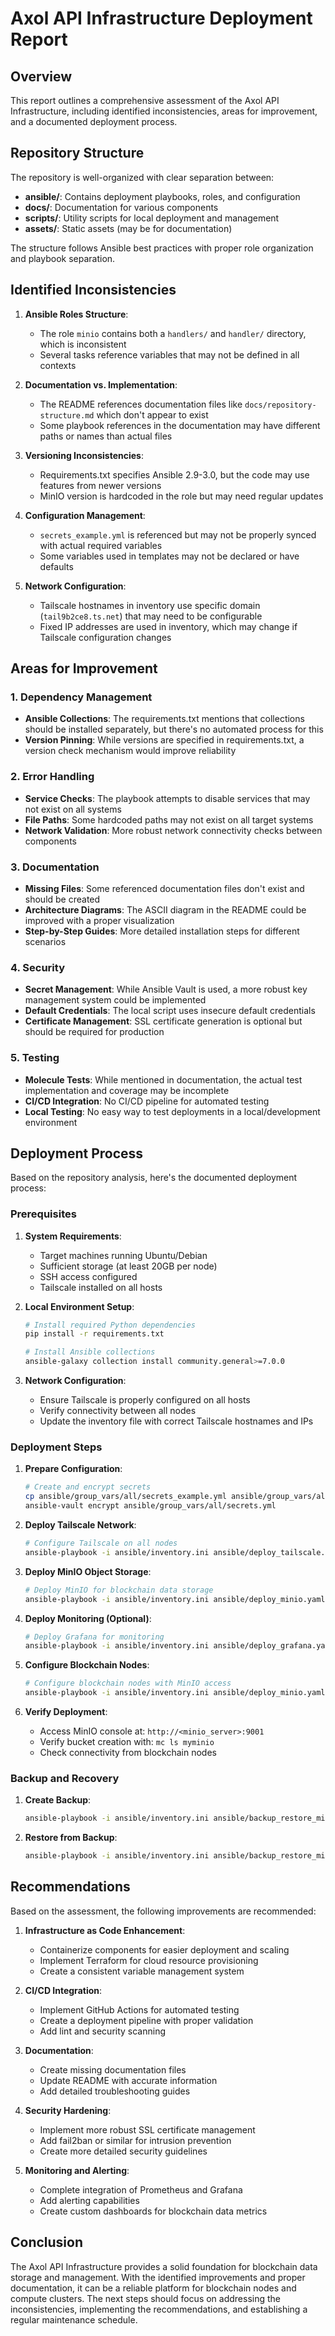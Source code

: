# Axol API Infrastructure Deployment Report

## Overview

This report outlines a comprehensive assessment of the Axol API Infrastructure, including identified inconsistencies, areas for improvement, and a documented deployment process.

## Repository Structure

The repository is well-organized with clear separation between:
- **ansible/**: Contains deployment playbooks, roles, and configuration
- **docs/**: Documentation for various components
- **scripts/**: Utility scripts for local deployment and management
- **assets/**: Static assets (may be for documentation)

The structure follows Ansible best practices with proper role organization and playbook separation.

## Identified Inconsistencies

1. **Ansible Roles Structure**:
   - The role `minio` contains both a `handlers/` and `handler/` directory, which is inconsistent
   - Several tasks reference variables that may not be defined in all contexts

2. **Documentation vs. Implementation**:
   - The README references documentation files like `docs/repository-structure.md` which don't appear to exist
   - Some playbook references in the documentation may have different paths or names than actual files

3. **Versioning Inconsistencies**:
   - Requirements.txt specifies Ansible 2.9-3.0, but the code may use features from newer versions
   - MinIO version is hardcoded in the role but may need regular updates

4. **Configuration Management**:
   - `secrets_example.yml` is referenced but may not be properly synced with actual required variables
   - Some variables used in templates may not be declared or have defaults

5. **Network Configuration**:
   - Tailscale hostnames in inventory use specific domain (`tail9b2ce8.ts.net`) that may need to be configurable
   - Fixed IP addresses are used in inventory, which may change if Tailscale configuration changes

## Areas for Improvement

### 1. Dependency Management

- **Ansible Collections**: The requirements.txt mentions that collections should be installed separately, but there's no automated process for this
- **Version Pinning**: While versions are specified in requirements.txt, a version check mechanism would improve reliability

### 2. Error Handling

- **Service Checks**: The playbook attempts to disable services that may not exist on all systems
- **File Paths**: Some hardcoded paths may not exist on all target systems
- **Network Validation**: More robust network connectivity checks between components

### 3. Documentation

- **Missing Files**: Some referenced documentation files don't exist and should be created
- **Architecture Diagrams**: The ASCII diagram in the README could be improved with a proper visualization
- **Step-by-Step Guides**: More detailed installation steps for different scenarios

### 4. Security

- **Secret Management**: While Ansible Vault is used, a more robust key management system could be implemented
- **Default Credentials**: The local script uses insecure default credentials
- **Certificate Management**: SSL certificate generation is optional but should be required for production

### 5. Testing

- **Molecule Tests**: While mentioned in documentation, the actual test implementation and coverage may be incomplete
- **CI/CD Integration**: No CI/CD pipeline for automated testing
- **Local Testing**: No easy way to test deployments in a local/development environment

## Deployment Process

Based on the repository analysis, here's the documented deployment process:

### Prerequisites

1. **System Requirements**:
   - Target machines running Ubuntu/Debian
   - Sufficient storage (at least 20GB per node)
   - SSH access configured
   - Tailscale installed on all hosts

2. **Local Environment Setup**:
   ```bash
   # Install required Python dependencies
   pip install -r requirements.txt

   # Install Ansible collections
   ansible-galaxy collection install community.general>=7.0.0
   ```

3. **Network Configuration**:
   - Ensure Tailscale is properly configured on all hosts
   - Verify connectivity between all nodes
   - Update the inventory file with correct Tailscale hostnames and IPs

### Deployment Steps

1. **Prepare Configuration**:
   ```bash
   # Create and encrypt secrets
   cp ansible/group_vars/all/secrets_example.yml ansible/group_vars/all/secrets.yml
   ansible-vault encrypt ansible/group_vars/all/secrets.yml
   ```

2. **Deploy Tailscale Network**:
   ```bash
   # Configure Tailscale on all nodes
   ansible-playbook -i ansible/inventory.ini ansible/deploy_tailscale.yaml --ask-vault-pass
   ```

3. **Deploy MinIO Object Storage**:
   ```bash
   # Deploy MinIO for blockchain data storage
   ansible-playbook -i ansible/inventory.ini ansible/deploy_minio.yaml --ask-vault-pass
   ```

4. **Deploy Monitoring (Optional)**:
   ```bash
   # Deploy Grafana for monitoring
   ansible-playbook -i ansible/inventory.ini ansible/deploy_grafana.yaml --ask-vault-pass
   ```

5. **Configure Blockchain Nodes**:
   ```bash
   # Configure blockchain nodes with MinIO access
   ansible-playbook -i ansible/inventory.ini ansible/deploy_minio.yaml --tags blockchain_nodes --ask-vault-pass
   ```

6. **Verify Deployment**:
   - Access MinIO console at: `http://<minio_server>:9001`
   - Verify bucket creation with: `mc ls myminio`
   - Check connectivity from blockchain nodes

### Backup and Recovery

1. **Create Backup**:
   ```bash
   ansible-playbook -i ansible/inventory.ini ansible/backup_restore_minio.yaml --tags backup --ask-vault-pass
   ```

2. **Restore from Backup**:
   ```bash
   ansible-playbook -i ansible/inventory.ini ansible/backup_restore_minio.yaml --tags restore -e "restore_file=/path/to/backup.tar.gz" --ask-vault-pass
   ```

## Recommendations

Based on the assessment, the following improvements are recommended:

1. **Infrastructure as Code Enhancement**:
   - Containerize components for easier deployment and scaling
   - Implement Terraform for cloud resource provisioning
   - Create a consistent variable management system

2. **CI/CD Integration**:
   - Implement GitHub Actions for automated testing
   - Create a deployment pipeline with proper validation
   - Add lint and security scanning

3. **Documentation**:
   - Create missing documentation files
   - Update README with accurate information
   - Add detailed troubleshooting guides

4. **Security Hardening**:
   - Implement more robust SSL certificate management
   - Add fail2ban or similar for intrusion prevention
   - Create more detailed security guidelines

5. **Monitoring and Alerting**:
   - Complete integration of Prometheus and Grafana
   - Add alerting capabilities
   - Create custom dashboards for blockchain data metrics

## Conclusion

The Axol API Infrastructure provides a solid foundation for blockchain data storage and management. With the identified improvements and proper documentation, it can be a reliable platform for blockchain nodes and compute clusters. The next steps should focus on addressing the inconsistencies, implementing the recommendations, and establishing a regular maintenance schedule.
